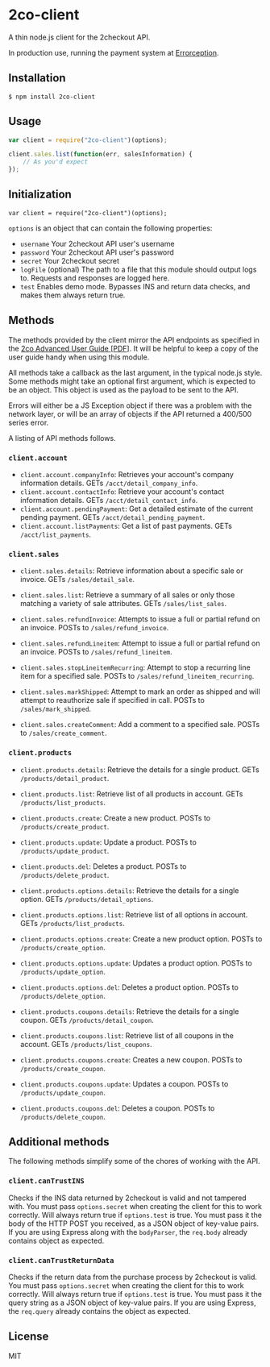 2co-client
===

A thin node.js client for the 2checkout API.

In production use, running the payment system at [Errorception](http://errorception.com/).

## Installation

```
$ npm install 2co-client
```

## Usage

```javascript
var client = require("2co-client")(options);

client.sales.list(function(err, salesInformation) {
	// As you'd expect	
});
```

## Initialization

```
var client = require("2co-client")(options);
```

`options` is an object that can contain the following properties:
* `username` Your 2checkout API user's username
* `password` Your 2checkout API user's password
* `secret` Your 2checkout secret
* `logFile` (optional) The path to a file that this module should output logs to. Requests and responses are logged here.
* `test` Enables demo mode. Bypasses INS and return data checks, and makes them always return true.

## Methods

The methods provided by the client mirror the API endpoints as specified in the [2co Advanced User Guide [PDF]](https://www.2checkout.com/documentation/Advanced_User_Guide.pdf). It will be helpful to keep a copy of the user guide handy when using this module.

All methods take a callback as the last argument, in the typical node.js style. Some methods might take an optional first argument, which is expected to be an object. This object is used as the payload to be sent to the API.

Errors will either be a JS Exception object if there was a problem with the network layer, or will be an array of objects if the API returned a 400/500 series error.

A listing of API methods follows.

### `client.account`

* `client.account.companyInfo`: Retrieves your account's company information details. GETs `/acct/detail_company_info`.
* `client.account.contactInfo`: Retrieve your account's contact information details. GETs `/acct/detail_contact_info`.
* `client.account.pendingPayment`: Get a detailed estimate of the current pending payment. GETs `/acct/detail_pending_payment`.
* `client.account.listPayments`: Get a list of past payments. GETs `/acct/list_payments`.

### `client.sales`

* `client.sales.details`: Retrieve information about a specific sale or invoice. GETs `/sales/detail_sale`.

* `client.sales.list`: Retrieve a summary of all sales or only those matching a variety of sale attributes. GETs `/sales/list_sales`.

* `client.sales.refundInvoice`: Attempts to issue a full or partial refund on an invoice. POSTs to `/sales/refund_invoice`.

* `client.sales.refundLineitem`: Attempt to issue a full or partial refund on an invoice. POSTs to `/sales/refund_lineitem`.

* `client.sales.stopLineitemRecurring`: Attempt to stop a recurring line item for a specified sale. POSTs to `/sales/refund_lineitem_recurring`.

* `client.sales.markShipped`: Attempt to mark an order as shipped and will attempt to reauthorize sale if specified in call. POSTs to `/sales/mark_shipped`.

* `client.sales.createComment`: Add a comment to a specified sale. POSTs to `/sales/create_comment`.

### `client.products`

* `client.products.details`: Retrieve the details for a single product. GETs `/products/detail_product`.

* `client.products.list`: Retrieve list of all products in account. GETs `/products/list_products`.

* `client.products.create`: Create a new product. POSTs to `/products/create_product`.

* `client.products.update`: Update a product. POSTs to `/products/update_product`.

* `client.products.del`: Deletes a product. POSTs to `/products/delete_product`.

* `client.products.options.details`: Retrieve the details for a single option. GETs `/products/detail_options`.

* `client.products.options.list`: Retrieve list of all options in account. GETs `/products/list_products`.

* `client.products.options.create`: Create a new product option. POSTs to `/products/create_option`.

* `client.products.options.update`: Updates a product option. POSTs to `/products/update_option`.

* `client.products.options.del`: Deletes a product option. POSTs to `/products/delete_option`.

* `client.products.coupons.details`: Retrieve the details for a single coupon. GETs `/products/detail_coupon`.

* `client.products.coupons.list`: Retrieve list of all coupons in the account. GETs `/products/list_coupons`.

* `client.products.coupons.create`: Creates a new coupon. POSTs to `/products/create_coupon`.

* `client.products.coupons.update`: Updates a coupon. POSTs to `/products/update_coupon`.

* `client.products.coupons.del`: Deletes a coupon. POSTs to `/products/delete_coupon`.

## Additional methods

The following methods simplify some of the chores of working with the API.

### `client.canTrustINS`

Checks if the INS data returned by 2checkout is valid and not tampered with. You must pass `options.secret` when creating the client for this to work correctly. Will always return true if `options.test` is true. You must pass it the body of the HTTP POST you received, as a JSON object of key-value pairs. If you are using Express along with the `bodyParser`, the `req.body` already contains object as expected.

### `client.canTrustReturnData`

Checks if the return data from the purchase process by 2checkout is valid. You must pass `options.secret` when creating the client for this to work correctly. Will always return true if `options.test` is true. You must pass it the query string as a JSON object of key-value pairs. If you are using Express, the `req.query` already contains the object as expected.


## License

MIT